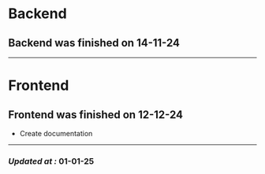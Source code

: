 # Backend

## Backend was finished on 14-11-24

---

# Frontend

## Frontend was finished on 12-12-24

- Create documentation

---

### **_Updated at :_** 01-01-25
